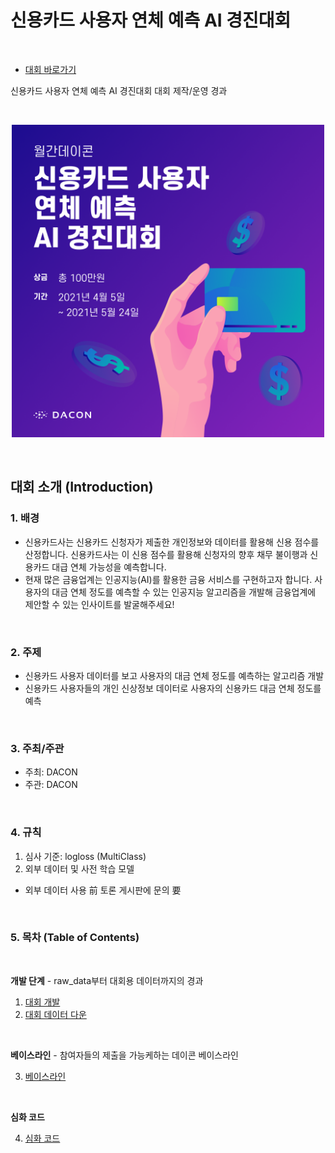 
# 신용카드 사용자 연체 예측 AI 경진대회

<br/>

- [대회 바로가기](https://www.dacon.io/competitions/official/235713/overview/description)

신용카드 사용자 연체 예측 AI 경진대회 대회 제작/운영 경과

<br/>

<p align="center">
  <img src="main.png" width="500" height="500" /> 
</p>

<br/>

## 대회 소개 (Introduction)

### **1. 배경**

    
+ 신용카드사는 신용카드 신청자가 제출한 개인정보와 데이터를 활용해 신용 점수를 산정합니다. 신용카드사는 이 신용 점수를 활용해 신청자의 향후 채무 불이행과 신용카드 대급 연체 가능성을 예측합니다.
+ 현재 많은 금융업계는 인공지능(AI)를 활용한 금융 서비스를 구현하고자 합니다. 사용자의 대금 연체 정도를 예측할 수 있는 인공지능 알고리즘을 개발해 금융업계에 제안할 수 있는 인사이트를 발굴해주세요!


<br/>

### 2. 주제

+ 신용카드 사용자 데이터를 보고 사용자의 대금 연체 정도를 예측하는 알고리즘 개발 
+ 신용카드 사용자들의 개인 신상정보 데이터로 사용자의 신용카드 대금 연체 정도를 예측


<br/>

### 3. 주최/주관

- 주최: DACON
- 주관: DACON

<br/>


### 4. 규칙

1. 심사 기준: logloss (MultiClass)
2. 외부 데이터 및 사전 학습 모델

* 외부 데이터 사용 前 토론 게시판에 문의 要

<br/>

### 5. 목차 (Table of Contents)

<br/>

**개발 단계** - raw_data부터 대회용 데이터까지의 경과


1. [대회 개발](./1.%20Develop)
2. [대회 데이터 다운](https://www.dacon.io/competitions/official/235713/data)

<br/>

**베이스라인** - 참여자들의 제출을 가능케하는 데이콘 베이스라인

3. [베이스라인](./3.%20Baseline)

<br/>

**심화 코드**  

4. [심화 코드](./4.%20Answer_code)








